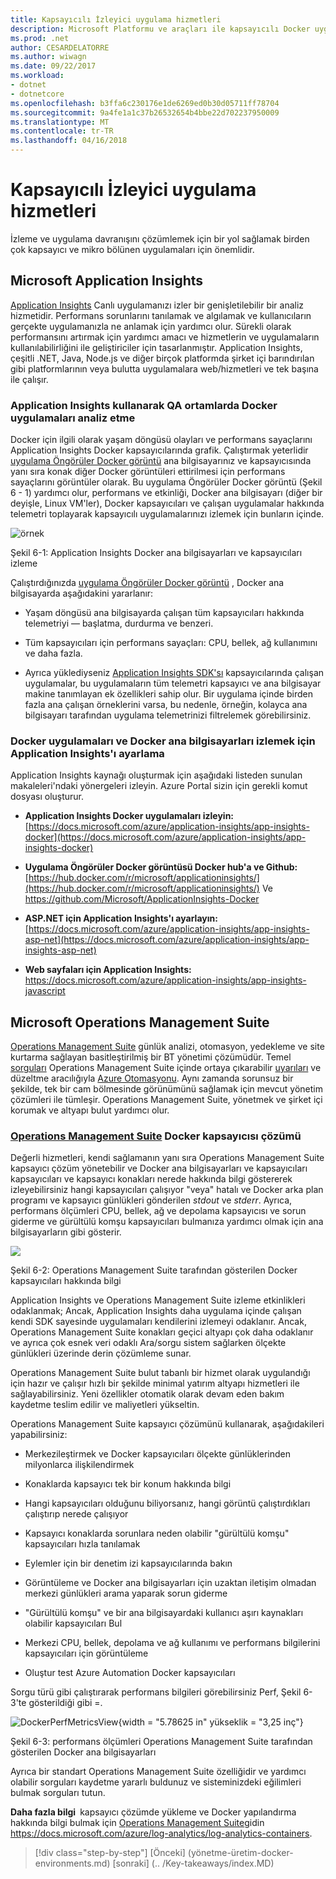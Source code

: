 ```yaml
---
title: Kapsayıcılı İzleyici uygulama hizmetleri
description: Microsoft Platformu ve araçları ile kapsayıcılı Docker uygulama yaşam döngüsü
ms.prod: .net
author: CESARDELATORRE
ms.author: wiwagn
ms.date: 09/22/2017
ms.workload:
- dotnet
- dotnetcore
ms.openlocfilehash: b3ffa6c230176e1de6269ed0b30d05711ff78704
ms.sourcegitcommit: 9a4fe1a1c37b26532654b4bbe22d702237950009
ms.translationtype: MT
ms.contentlocale: tr-TR
ms.lasthandoff: 04/16/2018
---
```

# <a name="monitor-containerized-application-services"></a>Kapsayıcılı İzleyici uygulama hizmetleri

İzleme ve uygulama davranışını çözümlemek için bir yol sağlamak birden çok kapsayıcı ve mikro bölünen uygulamaları için önemlidir.

## <a name="microsoft-application-insights"></a>Microsoft Application Insights

[Application Insights](https://docs.microsoft.com/azure/application-insights/app-insights-overview) Canlı uygulamanızı izler bir genişletilebilir bir analiz hizmetidir. Performans sorunlarını tanılamak ve algılamak ve kullanıcıların gerçekte uygulamanızla ne anlamak için yardımcı olur. Sürekli olarak performansını artırmak için yardımcı amacı ve hizmetlerin ve uygulamaların kullanılabilirliğini ile geliştiriciler için tasarlanmıştır. Application Insights, çeşitli .NET, Java, Node.js ve diğer birçok platformda şirket içi barındırılan gibi platformlarının veya bulutta uygulamalara web/hizmetleri ve tek başına ile çalışır.

### <a name="analyzing-docker-apps-in-qa-environments-using-application-insights"></a>Application Insights kullanarak QA ortamlarda Docker uygulamaları analiz etme

Docker için ilgili olarak yaşam döngüsü olayları ve performans sayaçlarını Application Insights Docker kapsayıcılarında grafik. Çalıştırmak yeterlidir [uygulama Öngörüler Docker görüntü](https://hub.docker.com/r/microsoft/applicationinsights/) ana bilgisayarınız ve kapsayıcısında yanı sıra konak diğer Docker görüntüleri ettirilmesi için performans sayaçlarını görüntüler olarak. Bu uygulama Öngörüler Docker görüntü (Şekil 6 - 1) yardımcı olur, performans ve etkinliği, Docker ana bilgisayarı (diğer bir deyişle, Linux VM'ler), Docker kapsayıcıları ve çalışan uygulamalar hakkında telemetri toplayarak kapsayıcılı uygulamalarınızı izlemek için bunların içinde.

![örnek](./media/image1.png)

Şekil 6-1: Application Insights Docker ana bilgisayarları ve kapsayıcıları izleme

Çalıştırdığınızda [uygulama Öngörüler Docker görüntü](https://hub.docker.com/r/microsoft/applicationinsights/) , Docker ana bilgisayarda aşağıdakini yararlanır:

-   Yaşam döngüsü ana bilgisayarda çalışan tüm kapsayıcıları hakkında telemetriyi — başlatma, durdurma ve benzeri.

-   Tüm kapsayıcıları için performans sayaçları: CPU, bellek, ağ kullanımını ve daha fazla.

-   Ayrıca yüklediyseniz [Application Insights SDK'sı](https://docs.microsoft.com/azure/application-insights/app-insights-asp-net) kapsayıcılarında çalışan uygulamalar, bu uygulamaların tüm telemetri kapsayıcı ve ana bilgisayar makine tanımlayan ek özellikleri sahip olur. Bir uygulama içinde birden fazla ana çalışan örneklerini varsa, bu nedenle, örneğin, kolayca ana bilgisayarı tarafından uygulama telemetrinizi filtrelemek görebilirsiniz.

### <a name="setting-up-application-insights-to-monitor-docker-applications-and-docker-hosts"></a>Docker uygulamaları ve Docker ana bilgisayarları izlemek için Application Insights'ı ayarlama

Application Insights kaynağı oluşturmak için aşağıdaki listeden sunulan makaleleri'ndaki yönergeleri izleyin. Azure Portal sizin için gerekli komut dosyası oluşturur.

-   **Application Insights Docker uygulamaları izleyin:**  [https://docs.microsoft.com/azure/application-insights/app-insights-docker](https://docs.microsoft.com/azure/application-insights/app-insights-docker)

-   **Uygulama Öngörüler Docker görüntüsü Docker hub'a ve Github:**  
[https://hub.docker.com/r/microsoft/applicationinsights/](https://hub.docker.com/r/microsoft/applicationinsights/) Ve <https://github.com/Microsoft/ApplicationInsights-Docker>

-   **ASP.NET için Application Insights'ı ayarlayın:**  
[https://docs.microsoft.com/azure/application-insights/app-insights-asp-net](https://docs.microsoft.com/azure/application-insights/app-insights-asp-net)

-   **Web sayfaları için Application Insights:**  
<https://docs.microsoft.com/azure/application-insights/app-insights-javascript>

## <a name="microsoft-operations-management-suite"></a>Microsoft Operations Management Suite

[Operations Management Suite](http://microsoft.com/oms) günlük analizi, otomasyon, yedekleme ve site kurtarma sağlayan basitleştirilmiş bir BT yönetimi çözümüdür. Temel [sorguları](https://blogs.technet.microsoft.com/msoms/2016/01/21/easy-microsoft-operations-management-suite-search-queries/) Operations Management Suite içinde ortaya çıkarabilir [uyarıları](https://docs.microsoft.com/azure/operations-management-suite/operations-management-suite-monitoring-alerts) ve düzeltme aracılığıyla [Azure Otomasyonu](https://docs.microsoft.com/azure/automation/). Aynı zamanda sorunsuz bir şekilde, tek bir cam bölmesinde görünümünü sağlamak için mevcut yönetim çözümleri ile tümleşir. Operations Management Suite, yönetmek ve şirket içi korumak ve altyapı bulut yardımcı olur.

### <a name="operations-management-suitehttpmicrosoftcomoms-container-solution-for-docker"></a>[Operations Management Suite](http://microsoft.com/oms) Docker kapsayıcısı çözümü

Değerli hizmetleri, kendi sağlamanın yanı sıra Operations Management Suite kapsayıcı çözüm yönetebilir ve Docker ana bilgisayarları ve kapsayıcıları kapsayıcıları ve kapsayıcı konakları nerede hakkında bilgi göstererek izleyebilirsiniz hangi kapsayıcıları çalışıyor "veya" hatalı ve Docker arka plan programı ve kapsayıcı günlükleri gönderilen *stdout* ve *stderr*. Ayrıca, performans ölçümleri CPU, bellek, ağ ve depolama kapsayıcısı ve sorun giderme ve gürültülü komşu kapsayıcıları bulmanıza yardımcı olmak için ana bilgisayarların gibi gösterir.

![](./media/image2.png)

Şekil 6-2: Operations Management Suite tarafından gösterilen Docker kapsayıcıları hakkında bilgi

Application Insights ve Operations Management Suite izleme etkinlikleri odaklanmak; Ancak, Application Insights daha uygulama içinde çalışan kendi SDK sayesinde uygulamaları kendilerini izlemeyi odaklanır. Ancak, Operations Management Suite konakları geçici altyapı çok daha odaklanır ve ayrıca çok esnek veri odaklı Ara/sorgu sistem sağlarken ölçekte günlükleri üzerinde derin çözümleme sunar.

Operations Management Suite bulut tabanlı bir hizmet olarak uygulandığı için hazır ve çalışır hızlı bir şekilde minimal yatırım altyapı hizmetleri ile sağlayabilirsiniz. Yeni özellikler otomatik olarak devam eden bakım kaydetme teslim edilir ve maliyetleri yükseltin.

Operations Management Suite kapsayıcı çözümünü kullanarak, aşağıdakileri yapabilirsiniz:

-   Merkezileştirmek ve Docker kapsayıcıları ölçekte günlüklerinden milyonlarca ilişkilendirmek

-   Konaklarda kapsayıcı tek bir konum hakkında bilgi

-   Hangi kapsayıcıları olduğunu biliyorsanız, hangi görüntü çalıştırdıkları çalıştırıp nerede çalışıyor

-   Kapsayıcı konaklarda sorunlara neden olabilir "gürültülü komşu" kapsayıcıları hızla tanılamak

-   Eylemler için bir denetim izi kapsayıcılarında bakın

-   Görüntüleme ve Docker ana bilgisayarları için uzaktan iletişim olmadan merkezi günlükleri arama yaparak sorun giderme

-   "Gürültülü komşu" ve bir ana bilgisayardaki kullanıcı aşırı kaynakları olabilir kapsayıcıları Bul

-   Merkezi CPU, bellek, depolama ve ağ kullanımı ve performans bilgilerini kapsayıcıları için görüntüleme

-   Oluştur test Azure Automation Docker kapsayıcıları

Sorgu türü gibi çalıştırarak performans bilgileri görebilirsiniz Perf, Şekil 6-3'te gösterildiği gibi =.

![DockerPerfMetricsView](./media/image3.png){width = "5.78625 in" yükseklik = "3,25 inç"}

Şekil 6-3: performans ölçümleri Operations Management Suite tarafından gösterilen Docker ana bilgisayarları

Ayrıca bir standart Operations Management Suite özelliğidir ve yardımcı olabilir sorguları kaydetme yararlı buldunuz ve sisteminizdeki eğilimleri bulmak sorguları tutun.

**Daha fazla bilgi** kapsayıcı çözümde yükleme ve Docker yapılandırma hakkında bilgi bulmak için [Operations Management Suite](http://microsoft.com/oms)gidin <https://docs.microsoft.com/azure/log-analytics/log-analytics-containers>.

>[!div class="step-by-step"]
[Önceki] (yönetme-üretim-docker-environments.md) [sonraki] (.. /Key-takeaways/index.MD)
